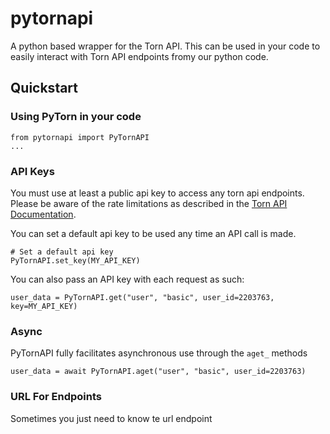 # pytornapi
A python based wrapper for the Torn API. This can be used in your code to easily interact with Torn API endpoints fromy our python code.

## Quickstart
### Using PyTorn in your code
```
from pytornapi import PyTornAPI
...
```

### API Keys
You must use at least a public api key to access any torn api endpoints.  Please be aware of the rate limitations as described in the [Torn API Documentation](https://www.torn.com/api.html#).

You can set a default api key to be used any time an API call is made.
```
# Set a default api key
PyTornAPI.set_key(MY_API_KEY)
```

You can also pass an API key with each request as such:
```
user_data = PyTornAPI.get("user", "basic", user_id=2203763, key=MY_API_KEY)
```

### Async
PyTornAPI fully facilitates asynchronous use through the `aget_` methods
```
user_data = await PyTornAPI.aget("user", "basic", user_id=2203763)
```

### URL For Endpoints
Sometimes you just need to know te url endpoint
```
